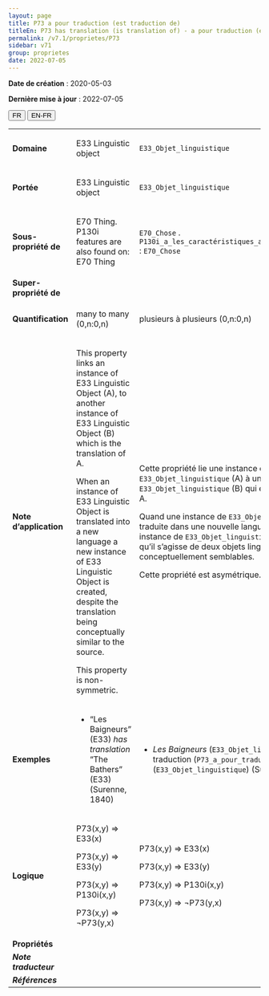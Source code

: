 ```yaml
---
layout: page
title: P73 a pour traduction (est traduction de)
titleEn: P73 has translation (is translation of) - a pour traduction (est traduction de)
permalink: /v7.1/proprietes/P73
sidebar: v71
group: proprietes
date: 2022-07-05
---
```


**Date de création** : 2020-05-03

**Dernière mise à jour** : 2022-07-05

<div class="lang-buttons">
  <button id="fr" class="activate">FR</button>
  <button id="en-fr">EN-FR</button>
</div>

<table>
				<tbody>
				<tr>
					<td><strong>Domaine</strong></td>
					<td class="en"><p>E33 Linguistic object</p>
							</td>
						<td><p><code class="language-plaintext highlighter-rouge">E33_Objet_linguistique</code></p>
							</td>
						</tr>
					<tr>
					<td><strong>Portée</strong></td>
					<td class="en"><p>E33 Linguistic object</p>
							</td>
						<td><p><code class="language-plaintext highlighter-rouge">E33_Objet_linguistique</code></p>
							</td>
						</tr>
					<tr>
					<td><strong>Sous-propriété de</strong></td>
					<td class="en"><p>E70 Thing. P130i features are also found on: E70 Thing</p>
							</td>
						<td><p><code class="language-plaintext highlighter-rouge">E70_Chose</code> . <code class="language-plaintext highlighter-rouge">P130i_a_les_caractéristiques_aussi_présentes_sur</code> : <code class="language-plaintext highlighter-rouge">E70_Chose</code></p>
							</td>
						</tr>
					<tr>
					<td><strong>Super-propriété de</strong></td>
					<td class="en"><p></p>
							</td>
						<td><p></p>
							</td>
						</tr>
					<tr>
					<td><strong>Quantification</strong></td>
					<td class="en"><p>many to many (0,n:0,n)</p>
							</td>
						<td><p>plusieurs à plusieurs (0,n:0,n)</p>
							</td>
						</tr>
					<tr>
					<td><strong>Note d’application</strong></td>
					<td class="en"><p>This property links an instance of E33 Linguistic Object (A), to another instance of E33 Linguistic Object (B) which is the translation of A.</p>
							<p>When an instance of E33 Linguistic Object is translated into a new language a new instance of E33 Linguistic Object is created, despite the translation being conceptually similar to the source.</p>
							<p>This property is non-symmetric.</p>
							</td>
						<td><p>Cette propriété lie une instance de <code class="language-plaintext highlighter-rouge">E33_Objet_linguistique</code> (A) à une autre instance de <code class="language-plaintext highlighter-rouge">E33_Objet_linguistique</code> (B) qui est la traduction de A.</p>
							<p></p>
							<p>Quand une instance de <code class="language-plaintext highlighter-rouge">E33_Objet_linguistique</code> est traduite dans une nouvelle langue, une nouvelle instance de <code class="language-plaintext highlighter-rouge">E33_Objet_linguistique</code> est créée, bien qu’il s’agisse de deux objets linguistiques conceptuellement semblables.</p>
							<p></p>
							<p>Cette propriété est asymétrique.</p>
							</td>
						</tr>
					<tr>
					<td><strong>Exemples</strong></td>
					<td class="en"><ul><li><p>“Les Baigneurs” (E33) <em>has translation</em> “The Bathers” (E33) (Surenne, 1840)</p>
							</li>
									</ul></td>
						<td><ul><li><p><em>Les Baigneurs</em> (<code class="language-plaintext highlighter-rouge">E33_Objet_linguistique</code>) a pour traduction (<code class="language-plaintext highlighter-rouge">P73_a_pour_traduction</code>) <em>The Bathers</em> (<code class="language-plaintext highlighter-rouge">E33_Objet_linguistique</code>) (Surenne, 1840)</p>
							</li>
									</ul></td>
						</tr>
					<tr>
					<td><strong>Logique</strong></td>
					<td class="en"><p>P73(x,y) ⇒ E33(x)</p>
							<p>P73(x,y) ⇒ E33(y) </p>
							<p>P73(x,y) ⇒ P130i(x,y)</p>
							<p>P73(x,y) ⇒ ¬P73(y,x)</p>
							</td>
						<td><p>P73(x,y) ⇒ E33(x)</p>
							<p>P73(x,y) ⇒ E33(y) </p>
							<p>P73(x,y) ⇒ P130i(x,y)</p>
							<p>P73(x,y) ⇒ ¬P73(y,x)</p>
							</td>
						</tr>
					<tr>
					<td><strong>Propriétés</strong></td>
					<td class="en"><p></p>
							</td>
						<td><p></p>
							</td>
						</tr>
					<tr>
					<td><strong><em>Note traducteur</em></strong></td>
					<td colspan="2"><p></p>
							</td>
						</tr>
					<tr>
					<td><strong><em>Références</em></strong></td>
					<td colspan="2"><p><em></em></p>
							</td>
						</tr>
					</tbody>
				</table>
				